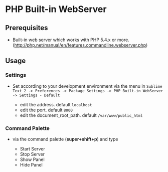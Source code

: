 PHP Built-in WebServer
========================

## Prerequisites

* Built-in web server which works with PHP 5.4.x or more. (http://php.net/manual/en/features.commandline.webserver.php)

## Usage

### Settings

* Set according to your development environment via the menu in `Sublime Text 2 -> Preferences -> Package Settings -> PHP Built-in WebServer -> Settings - Default`

    * edit the address. default `localhost`
    * edit the port. default `8000`
    * edit the document_root_path. default `/var/www/public_html`

### Command Palette

* via the command palette (**super+shift+p**) and type

    * Start Server
    * Stop Server
    * Show Panel
    * Hide Panel
